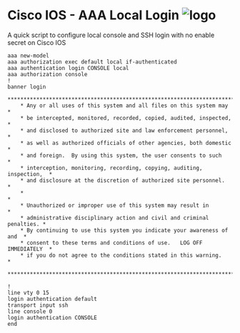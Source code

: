 # Cisco IOS - AAA Local Login ![logo]

A quick script to configure local console and SSH login with no enable secret on Cisco IOS

    aaa new-model
    aaa authorization exec default local if-authenticated
    aaa authentication login CONSOLE local
    aaa authorization console
    !
    banner login         
        ************************************************************************
        * Any or all uses of this system and all files on this system may      *
        * be intercepted, monitored, recorded, copied, audited, inspected,     *
        * and disclosed to authorized site and law enforcement personnel,      *
        * as well as authorized officials of other agencies, both domestic     *
        * and foreign.  By using this system, the user consents to such        *
        * interception, monitoring, recording, copying, auditing, inspection,  *
        * and disclosure at the discretion of authorized site personnel.       *
        *                                                                      *
        * Unauthorized or improper use of this system may result in            *
        * administrative disciplinary action and civil and criminal penalties. *
        * By continuing to use this system you indicate your awareness of and  *
        * consent to these terms and conditions of use.   LOG OFF IMMEDIATELY  *
        * if you do not agree to the conditions stated in this warning.        *
        ************************************************************************
            
    !
    line vty 0 15
    login authentication default
    transport input ssh
    line console 0
    login authentication CONSOLE
    end



[logo]: http://www.packetsar.com/wp-content/uploads/script-fury-small.png